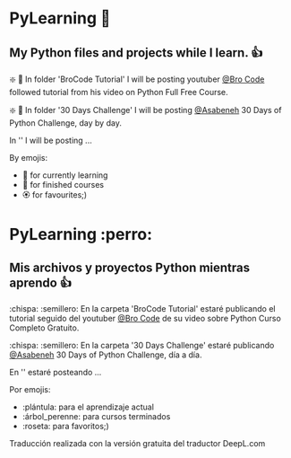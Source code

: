 # PyLearning :dog:
## My Python files and projects while I learn. :+1:

:sparkle: :seedling: In folder 'BroCode Tutorial' I will be posting youtuber [@Bro Code](https://www.youtube.com/@BroCodez) followed tutorial from his video on Python Full Free Course.

:sparkle: :seedling: In folder '30 Days Challenge' I will be posting [@Asabeneh](https://github.com/Asabeneh/30-Days-Of-Python) 30 Days of Python Challenge, day by day.

In '' I will be posting ... 

By emojis: 
- :seedling: for currently learning
- :evergreen_tree: for finished courses
- :rosette: for favourites;)

# PyLearning :perro:
## Mis archivos y proyectos Python mientras aprendo :+1:

:chispa: :semillero: En la carpeta 'BroCode Tutorial' estaré publicando el tutorial seguido del youtuber [@Bro Code](https://www.youtube.com/@BroCodez) de su video sobre Python Curso Completo Gratuito.

:chispa: :semillero: En la carpeta '30 Days Challenge' estaré publicando [@Asabeneh](https://github.com/Asabeneh/30-Days-Of-Python) 30 Days of Python Challenge, día a día.

En '' estaré posteando ... 

Por emojis: 
- :plántula: para el aprendizaje actual
- :árbol_perenne: para cursos terminados
- :roseta: para favoritos;)

Traducción realizada con la versión gratuita del traductor DeepL.com
